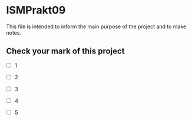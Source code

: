 # ISMPrakt09
This file is intended to inform the main purpose of the project and to make notes.
## Check your mark of this project
- [ ] 1

- [ ] 2

- [ ] 3

- [ ] 4

- [ ] 5
